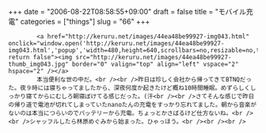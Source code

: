 +++
date = "2006-08-22T08:58:55+09:00"
draft = false
title = "モバイル充電"
categories = ["things"]
slug = "66"
+++

			<a href="http://keruru.net/images/44ea48be99927-img043.html" onclick="window.open('http://keruru.net/images/44ea48be99927-img043.html','popup','width=480,height=640,scrollbars=no,resizable=no,toolbar=no,directories=no,location=no,menubar=no,status=no'); return false"><img src="http://keruru.net/images/44ea48be99927-thumb_img043.jpg" border="0" valign="top" align="left" vspace="2" hspace="2" /></a>
			本当便利な世の中だ。<br /><br />昨日は珍しく会社から帰ってきてBTNQだった。夜９時には寝ちゃってましたから、深夜何度か起きたけど概ね10時間睡眠。めずらしくしっかり寝てからにむしろ朝寝ぼけてる感じだった。(汗<br /><br />さてそんな感じで昨日の帰り道で電池が切れてしまっていたnanoたんの充電をすっかり忘れてました。朝から音楽がないのは本当につらいのでバッテリーから充電。ちょっとかさばるけど仕方ないね。<br /><br />シャッフルしたら林原めぐみから始まった。ひゃっほう。<br /><br /><br />
